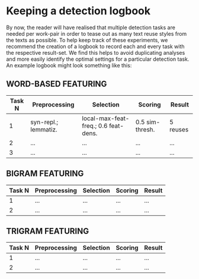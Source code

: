 # Keeping a detection logbook

By now, the reader will have realised that multiple detection tasks are needed per work-pair in order to tease out as many text reuse styles from the texts as possible. To help keep track of these experiments, we recommend the creation of a logbook to record each and every task with the respective result-set. We find this helps to avoid duplicating analyses and more easily identify the optimal settings for a particular detection task. An example logbook might look something like this:

## WORD-BASED FEATURING

| **Task N** | **Preprocessing** | **Selection** | **Scoring** | **Result** |
| --- | --- | --- | --- | --- |
| 1 | syn-repl.; lemmatiz. | local-max-feat-freq.; 0.6 feat-dens. | 0.5 sim-thresh. | 5 reuses |
| 2 | ... | ... | ... | ... |
| 3 | ... | ... | ... | ... |

## BIGRAM FEATURING

| **Task N** | **Preprocessing** | **Selection** | **Scoring** | **Result** |
| --- | --- | --- | --- | --- |
| 1 | ... | ... | ... | ... |
| 2 | ... | ... | ... | ... |

## TRIGRAM FEATURING

| **Task N** | **Preprocessing** | **Selection** | **Scoring** | **Result** |
| --- | --- | --- | --- | --- |
| 1 | ... | ... | ... | ... |
| 2 | ... | ... | ... | ... |

